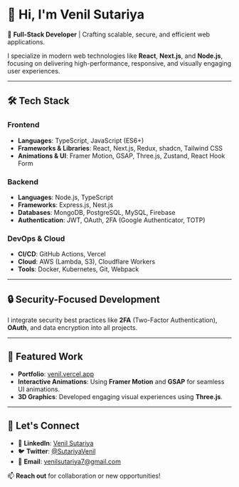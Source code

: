 # 👋 Hi, I'm Venil Sutariya

🚀 **Full-Stack Developer** | Crafting scalable, secure, and efficient web applications.

I specialize in modern web technologies like **React**, **Next.js**, and **Node.js**, focusing on delivering high-performance, responsive, and visually engaging user experiences.

---

## 🛠️ Tech Stack

### Frontend
- **Languages**: TypeScript, JavaScript (ES6+)
- **Frameworks & Libraries**: React, Next.js, Redux, shadcn, Tailwind CSS
- **Animations & UI**: Framer Motion, GSAP, Three.js, Zustand, React Hook Form

### Backend
- **Languages**: Node.js, TypeScript
- **Frameworks**: Express.js, Nest.js
- **Databases**: MongoDB, PostgreSQL, MySQL, Firebase
- **Authentication**: JWT, OAuth, 2FA (Google Authenticator, TOTP)

### DevOps & Cloud
- **CI/CD**: GitHub Actions, Vercel
- **Cloud**: AWS (Lambda, S3), Cloudflare Workers
- **Tools**: Docker, Kubernetes, Git, Webpack

---

## 🔒 Security-Focused Development
I integrate security best practices like **2FA** (Two-Factor Authentication), **OAuth**, and data encryption into all projects.

---

## 💼 Featured Work
- **Portfolio**: [venil.vercel.app](https://venil.vercel.app)
- **Interactive Animations**: Using **Framer Motion** and **GSAP** for seamless UI animations.
- **3D Graphics**: Developed engaging visual experiences using **Three.js**.

---

## 🔗 Let's Connect
- 💼 **LinkedIn**: [Venil Sutariya](https://www.linkedin.com/in/venil-sutariya-a6b27b228/)
- 🐦 **Twitter**: [@SutariyaVenil](https://x.com/SutariyaVenil)
- 📧 **Email**: [venilsutariya7@gmail.com](mailto:venilsutariya7@gmail.com)

📫 **Reach out** for collaboration or new opportunities!
